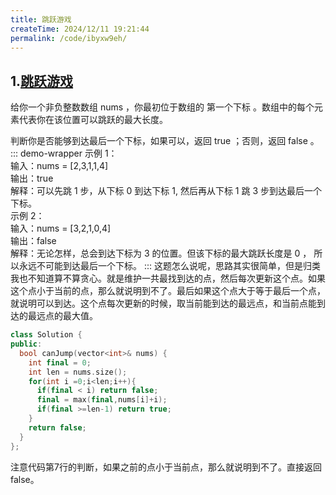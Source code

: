 ```yaml
---
title: 跳跃游戏
createTime: 2024/12/11 19:21:44
permalink: /code/ibyxw9eh/
---
```

## 1.[跳跃游戏](https://leetcode.cn/problems/jump-game/description/)
给你一个非负整数数组 nums ，你最初位于数组的 第一个下标 。数组中的每个元素代表你在该位置可以跳跃的最大长度。

判断你是否能够到达最后一个下标，如果可以，返回 true ；否则，返回 false 。
::: demo-wrapper
示例 1：\
输入：nums = [2,3,1,1,4]\
输出：true\
解释：可以先跳 1 步，从下标 0 到达下标 1, 然后再从下标 1 跳 3 步到达最后一个下标。\
示例 2：\
输入：nums = [3,2,1,0,4]\
输出：false \
解释：无论怎样，总会到达下标为 3 的位置。但该下标的最大跳跃长度是 0 ， 所以永远不可能到达最后一个下标。
:::
这题怎么说呢，思路其实很简单，但是归类我也不知道算不算贪心。就是维护一共最找到达的点，然后每次更新这个点。如果这个点小于当前的点，那么就说明到不了。最后如果这个点大于等于最后一个点，就说明可以到达。这个点每次更新的时候，取当前能到达的最远点，和当前点能到达的最远点的最大值。
```c++
class Solution {
public:
  bool canJump(vector<int>& nums) {
    int final = 0;
    int len = nums.size();
    for(int i =0;i<len;i++){
      if(final < i) return false;
      final = max(final,nums[i]+i);
      if(final >=len-1) return true;
    }
    return false;
  }
};
```
注意代码第7行的判断，如果之前的点小于当前点，那么就说明到不了。直接返回false。